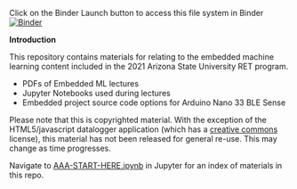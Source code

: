 Click on the Binder Launch button to access this file system in Binder [![Binder](https://mybinder.org/badge_logo.svg)](https://mybinder.org/v2/gh/mstanley103/SenSIP_RET_2021/HEAD)

<b>Introduction</b>

This repository contains materials for relating to the embedded machine learning content
included in the 2021 Arizona State University RET program.
* PDFs of Embedded ML lectures
* Jupyter Notebooks used during lectures
* Embedded project source code options for Arduino Nano 33 BLE Sense

Please note that this is copyrighted material.  With the exception of the HTML5/javascript datalogger application (which has a [creative commons](https://creativecommons.org/licenses/by-nc/4.0/) license), this material has not been released for general re-use.  This may change as time progresses.

Navigate to [AAA-START-HERE.ipynb](AAA-START-HERE.ipynb) in Jupyter for an index of materials in this repo.
